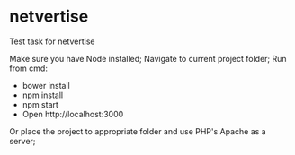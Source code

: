 # netvertise
Test task for netvertise

Make sure you have Node installed;
Navigate to current project folder;
Run from cmd: 
- bower install
- npm install
- npm start
- Open http://localhost:3000

Or place the project to appropriate 
folder and use PHP's Apache as a server;
